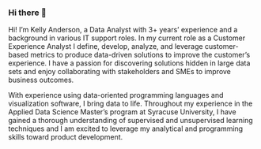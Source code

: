 ### Hi there 👋

<!--
**kanderson0521/kanderson0521** is a ✨ _special_ ✨ repository because its `README.md` (this file) appears on your GitHub profile.

Here are some ideas to get you started:

- 🔭 I’m currently working on ...
- 🌱 I’m currently learning ...
- 👯 I’m looking to collaborate on ...
- 🤔 I’m looking for help with ...
- 💬 Ask me about ...
- 📫 How to reach me: ...
- 😄 Pronouns: ...
- ⚡ Fun fact: ...
-->
Hi! I’m Kelly Anderson, a Data Analyst with 3+ years’ experience and a background in various IT support roles. In my current role as a Customer Experience Analyst I define, develop, analyze, and leverage customer-based metrics to produce data-driven solutions to improve the customer’s experience. I have a passion for discovering solutions hidden in large data sets and enjoy collaborating with stakeholders and SMEs to improve business outcomes. 

With experience using data-oriented programming languages and visualization software, I bring data to life. Throughout my experience in the Applied Data Science Master’s program at Syracuse University, I have gained a thorough understanding of supervised and unsupervised learning techniques and I am excited to leverage my analytical and programming skills toward product development. 
